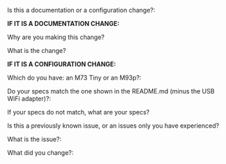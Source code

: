 Is this a documentation or a configuration change?:

**IF IT IS A DOCUMENTATION CHANGE:**

Why are you making this change?

What is the change?

**IF IT IS A CONFIGURATION CHANGE:**

Which do you have: an M73 Tiny or an M93p?:

Do your specs match the one shown in the README.md (minus the USB WiFi adapter)?:

If your specs do not match, what are your specs?

Is this a previously known issue, or an issues only you have experienced?

What is the issue?:

What did you change?:
